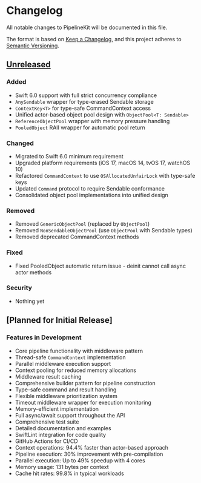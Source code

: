 # Changelog

All notable changes to PipelineKit will be documented in this file.

The format is based on [Keep a Changelog](https://keepachangelog.com/en/1.0.0/),
and this project adheres to [Semantic Versioning](https://semver.org/spec/v2.0.0.html).

## [Unreleased]

### Added
- Swift 6.0 support with full strict concurrency compliance
- `AnySendable` wrapper for type-erased Sendable storage
- `ContextKey<T>` for type-safe CommandContext access
- Unified actor-based object pool design with `ObjectPool<T: Sendable>`
- `ReferenceObjectPool` wrapper with memory pressure handling
- `PooledObject` RAII wrapper for automatic pool return

### Changed
- Migrated to Swift 6.0 minimum requirement
- Upgraded platform requirements (iOS 17, macOS 14, tvOS 17, watchOS 10)
- Refactored `CommandContext` to use `OSAllocatedUnfairLock` with type-safe keys
- Updated `Command` protocol to require Sendable conformance
- Consolidated object pool implementations into unified design

### Removed
- Removed `GenericObjectPool` (replaced by `ObjectPool`)
- Removed `NonSendableObjectPool` (use `ObjectPool` with Sendable types)
- Removed deprecated CommandContext methods

### Fixed
- Fixed PooledObject automatic return issue - deinit cannot call async actor methods

### Security
- Nothing yet

## [Planned for Initial Release]

### Features in Development
- Core pipeline functionality with middleware pattern
- Thread-safe `CommandContext` implementation
- Parallel middleware execution support
- Context pooling for reduced memory allocations
- Middleware result caching
- Comprehensive builder pattern for pipeline construction
- Type-safe command and result handling
- Flexible middleware prioritization system
- Timeout middleware wrapper for execution monitoring
- Memory-efficient implementation
- Full async/await support throughout the API
- Comprehensive test suite
- Detailed documentation and examples
- SwiftLint integration for code quality
- GitHub Actions for CI/CD
- Context operations: 94.4% faster than actor-based approach
- Pipeline execution: 30% improvement with pre-compilation
- Parallel execution: Up to 49% speedup with 4 cores
- Memory usage: 131 bytes per context
- Cache hit rates: 99.8% in typical workloads

[Unreleased]: https://github.com/yourusername/PipelineKit/compare/v0.1.0...HEAD
[0.1.0]: https://github.com/yourusername/PipelineKit/releases/tag/v0.1.0